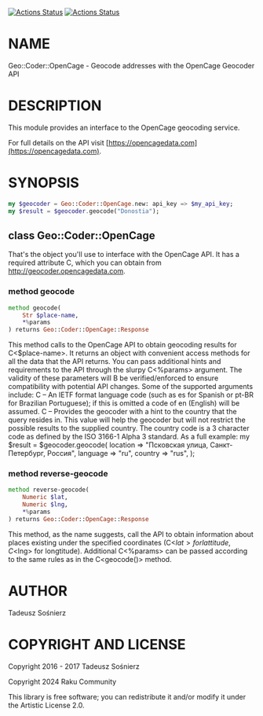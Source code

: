 [![Actions Status](https://github.com/raku-community-modules/Geo-Coder-OpenCage/actions/workflows/linux.yml/badge.svg)](https://github.com/raku-community-modules/Geo-Coder-OpenCage/actions) [![Actions Status](https://github.com/raku-community-modules/Geo-Coder-OpenCage/actions/workflows/macos.yml/badge.svg)](https://github.com/raku-community-modules/Geo-Coder-OpenCage/actions)

NAME
====

Geo::Coder::OpenCage - Geocode addresses with the OpenCage Geocoder API

DESCRIPTION
===========

This module provides an interface to the OpenCage geocoding service.

For full details on the API visit [https://opencagedata.com](https://opencagedata.com).

SYNOPSIS
========

```raku
my $geocoder = Geo::Coder::OpenCage.new: api_key => $my_api_key;
my $result = $geocoder.geocode("Donostia");
```

class Geo::Coder::OpenCage
--------------------------

That's the object you'll use to interface with the OpenCage API. It has a required attribute C<api-key>, which you can obtain from http://geocoder.opencagedata.com.

### method geocode

```raku
method geocode(
    Str $place-name,
    *%params
) returns Geo::Coder::OpenCage::Response
```

This method calls to the OpenCage API to obtain geocoding results for C<$place-name>. It returns an object with convenient access methods for all the data that the API returns. You can pass additional hints and requirements to the API through the slurpy C<%params> argument. The validity of these parameters will B<NOT> be verified/enforced to ensure compatibility with potential API changes. Some of the supported arguments include: C<language> – An IETF format language code (such as es for Spanish or pt-BR for Brazilian Portuguese); if this is omitted a code of en (English) will be assumed. C<country> – Provides the geocoder with a hint to the country that the query resides in. This value will help the geocoder but will not restrict the possible results to the supplied country. The country code is a 3 character code as defined by the ISO 3166-1 Alpha 3 standard. As a full example: my $result = $geocoder.geocode( location => "Псковская улица, Санкт-Петербург, Россия", language => "ru", country => "rus", );

### method reverse-geocode

```raku
method reverse-geocode(
    Numeric $lat,
    Numeric $lng,
    *%params
) returns Geo::Coder::OpenCage::Response
```

This method, as the name suggests, call the API to obtain information about places existing under the specified coordinates (C<$lat> for lattitude, C<$lng> for longtitude). Additional C<%params> can be passed according to the same rules as in the C<geocode()> method.

AUTHOR
======

Tadeusz Sośnierz

COPYRIGHT AND LICENSE
=====================

Copyright 2016 - 2017 Tadeusz Sośnierz

Copyright 2024 Raku Community

This library is free software; you can redistribute it and/or modify it under the Artistic License 2.0.

